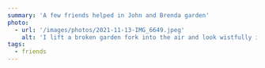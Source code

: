 ```yaml
---
summary: 'A few friends helped in John and Brenda garden'
photo:
  - url: '/images/photos/2021-11-13-IMG_6649.jpeg'
    alt: 'I lift a broken garden fork into the air and look wistfully into the middle distance.'
tags:
  - friends
---
```

